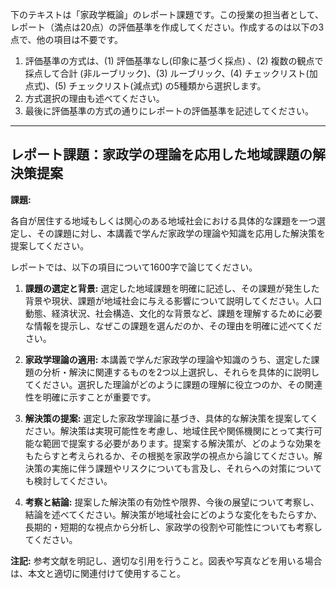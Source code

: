 下のテキストは「家政学概論」のレポート課題です。この授業の担当者として、レポート（満点は20点）の評価基準を作成してください。作成するのは以下の3点で、他の項目は不要です。

1. 評価基準の方式は、(1) 評価基準なし(印象に基づく採点) 、(2) 複数の観点で採点して合計  (非ルーブリック)、(3) ルーブリック、(4) チェックリスト(加点式)、(5) チェックリスト(減点式) の5種類から選択します。
2. 方式選択の理由も述べてください。
3. 最後に評価基準の方式の通りにレポートの評価基準を記述してください。

---------------------------------------
## レポート課題：家政学の理論を応用した地域課題の解決策提案

**課題:**

各自が居住する地域もしくは関心のある地域社会における具体的な課題を一つ選定し、その課題に対し、本講義で学んだ家政学の理論や知識を応用した解決策を提案してください。

レポートでは、以下の項目について1600字で論じてください。

1. **課題の選定と背景:** 選定した地域課題を明確に記述し、その課題が発生した背景や現状、課題が地域社会に与える影響について説明してください。人口動態、経済状況、社会構造、文化的な背景など、課題を理解するために必要な情報を提示し、なぜこの課題を選んだのか、その理由を明確に述べてください。

2. **家政学理論の適用:**  本講義で学んだ家政学の理論や知識のうち、選定した課題の分析・解決に関連するものを2つ以上選択し、それらを具体的に説明してください。選択した理論がどのように課題の理解に役立つのか、その関連性を明確に示すことが重要です。

3. **解決策の提案:** 選定した家政学理論に基づき、具体的な解決策を提案してください。解決策は実現可能性を考慮し、地域住民や関係機関にとって実行可能な範囲で提案する必要があります。提案する解決策が、どのような効果をもたらすと考えられるか、その根拠を家政学の視点から論じてください。解決策の実施に伴う課題やリスクについても言及し、それらへの対策についても検討してください。

4. **考察と結論:** 提案した解決策の有効性や限界、今後の展望について考察し、結論を述べてください。解決策が地域社会にどのような変化をもたらすか、長期的・短期的な視点から分析し、家政学の役割や可能性についても考察してください。


**注記:** 参考文献を明記し、適切な引用を行うこと。図表や写真などを用いる場合は、本文と適切に関連付けて使用すること。


